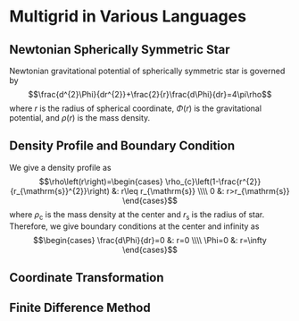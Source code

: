 # Multigrid in Various Languages

## Newtonian Spherically Symmetric Star
Newtonian gravitational potential of spherically symmetric star is governed by
$$\frac{d^{2}\Phi}{dr^{2}}+\frac{2}{r}\frac{d\Phi}{dr}=4\pi\rho$$
where $r$ is the radius of spherical coordinate, $\Phi\left(r\right)$ is the gravitational potential, and $\rho\left(r\right)$ is the mass density.

## Density Profile and Boundary Condition
We give a density profile as
$$\rho\left(r\right)=\begin{cases} \rho_{c}\left(1-\frac{r^{2}}{r_{\mathrm{s}}^{2}}\right) &: r\leq r_{\mathrm{s}} \\\\ 0 &: r>r_{\mathrm{s}} \end{cases}$$
where $\rho_{\mathrm{c}}$ is the mass density at the center and $r_{\mathrm{s}}$ is the radius of star. Therefore, we give boundary conditions at the center and infinity as
$$\begin{cases} \frac{d\Phi}{dr}=0 &: r=0 \\\\ \Phi=0 &: r=\infty   \end{cases}$$

## Coordinate Transformation

## Finite Difference Method
